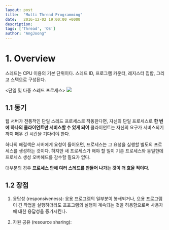 ```yaml
---
layout: post
title:  "Multi Thread Programming"
date:   2016-12-02 19:00:00 +0000
description:
tags: ['Thread', 'OS']
author: "AngJoong"
---
```


# 1. Overview
스레드는 CPU 이용의 기본 단위이다. 스레드 ID, 프로그램 카운터, 레지스터 집합, 그리고 스택으로 구성된다.  

&lt;단일 및 다중 스레드 프로세스>
![](http://postfiles11.naver.net/20150417_202/three_letter_1429254488468egL0u_JPEG/4_01_ThreadDiagram.jpg?type=w2)

## 1.1 동기
웹 서버가 전통적인 단일 스레드 프로세스로 작동한다면, 자신의 단일 프로세스로 **한 번에 하나의 클라이언트만 서비스할 수 있게 되어** 클라이언트는 자신의 요구가 서비스되기까지 매우 긴 시간을 기다려야 한다.  

하나의 해결책은 서버에게 요청이 들어오면, 프로세스는 그 요청을 실행할 별도의 프로세스를 생성하는 것이다. 하지만 새 프로세스가 해야 할 일이 기존 프로세스와 동일한데 프로세스 생성 오버헤드를 감수할 필요가 없다.  

대부분의 경우 **프로세스 안에 여러 스레드를 만들어 나가는 것이 더 효율 적이다.**

## 1.2 장점
1. 응답성 (responsiveness): 응용 프로그램의 일부분이 봉쇄되거나, 으용 프로그램이 긴 작업을 실행하더라도 프포그램의 실행이 계속되는 것을 허용함으로써 사용자에 대한 응답성을 증가시킨다.  

2. 자원 공유 (resource sharing): 
